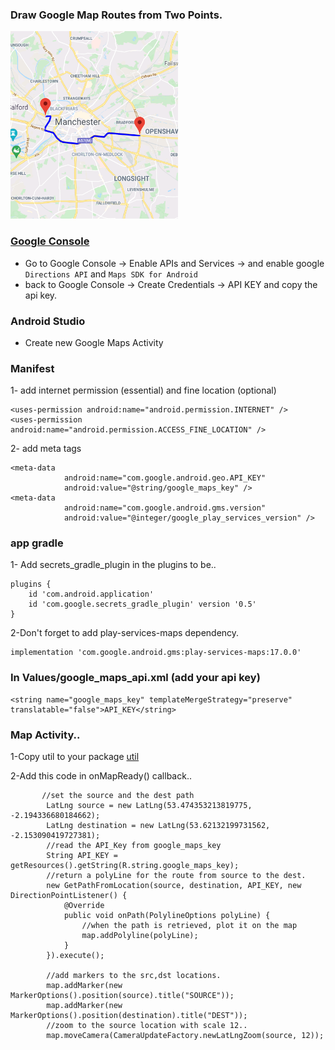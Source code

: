 ### Draw Google Map Routes from Two Points.

<img src='screenshot.png' height='300'>

### [Google Console](https://console.developers.google.com/)
- Go to Google Console -> Enable APIs and Services -> and enable google ```Directions API``` and ```Maps SDK for Android```
- back to Google Console -> Create Credentials -> API KEY and copy the api key.

### Android Studio
- Create new Google Maps Activity
### Manifest
1- add internet permission (essential) and fine location (optional)
```
<uses-permission android:name="android.permission.INTERNET" />
<uses-permission android:name="android.permission.ACCESS_FINE_LOCATION" /> 
```
2- add meta tags
```
<meta-data
            android:name="com.google.android.geo.API_KEY"
            android:value="@string/google_maps_key" />
<meta-data
            android:name="com.google.android.gms.version"
            android:value="@integer/google_play_services_version" /> 
```
### app gradle
1- Add secrets_gradle_plugin in the plugins to be..
```
plugins {
    id 'com.android.application'
    id 'com.google.secrets_gradle_plugin' version '0.5'
}
```

2-Don't forget to add play-services-maps dependency.

```
implementation 'com.google.android.gms:play-services-maps:17.0.0'
```

### In Values/google_maps_api.xml (add your api key)

```
<string name="google_maps_key" templateMergeStrategy="preserve" translatable="false">API_KEY</string>
```

### Map Activity..

1-Copy util to your package [util](https://github.com/Ma7moud3ly/DrawRoutes/tree/master/app/src/main/java/com/ma7moud3ly/DrawMyRoute)

2-Add this code in onMapReady() callback..
```
       //set the source and the dest path
        LatLng source = new LatLng(53.474353213819775, -2.194336680184662);
        LatLng destination = new LatLng(53.62132199731562, -2.153090419727381);
        //read the API_Key from google_maps_key
        String API_KEY = getResources().getString(R.string.google_maps_key);
        //return a polyLine for the route from source to the dest.
        new GetPathFromLocation(source, destination, API_KEY, new DirectionPointListener() {
            @Override
            public void onPath(PolylineOptions polyLine) {
                //when the path is retrieved, plot it on the map
                map.addPolyline(polyLine);
            }
        }).execute();

        //add markers to the src,dst locations.
        map.addMarker(new MarkerOptions().position(source).title("SOURCE"));
        map.addMarker(new MarkerOptions().position(destination).title("DEST"));
        //zoom to the source location with scale 12..
        map.moveCamera(CameraUpdateFactory.newLatLngZoom(source, 12));
```      

  
